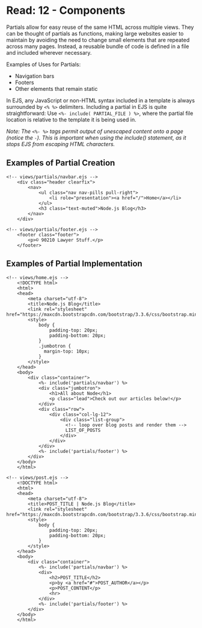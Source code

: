# Read: 12 - Components

Partials allow for easy reuse of the same HTML across multiple views. They can be thought of partials as functions, making large websites easier to maintain by avoiding the need to change small elements that are repeated across many pages. Instead, a reusable bundle of code is defined in a file and included wherever necessary.

Examples of Uses for Partials:

- Navigation bars
- Footers
- Other elements that remain static

In EJS, any JavaScript or non-HTML syntax included in a template is always surrounded by `<% %>` delimiters. Including a partial in EJS is quite straightforward: Use `<%- include( PARTIAL_FILE ) %>`, where the partial file location is relative to the template it is being used in.

_Note: The `<%- %>` tags permit output of unescaped content onto a page (notice the `-`). This is important when using the include() statement, as it stops EJS from escaping HTML characters._

## Examples of Partial Creation

```
<!-- views/partials/navbar.ejs -->
    <div class="header clearfix">
        <nav>
            <ul class="nav nav-pills pull-right">
                <li role="presentation"><a href="/">Home</a></li>
            </ul>
            <h3 class="text-muted">Node.js Blog</h3>
        </nav>
    </div>
```

```
<!-- views/partials/footer.ejs -->
    <footer class="footer">
        <p>© 90210 Lawyer Stuff.</p>
    </footer>
```

## Examples of Partial Implementation

```
<!-- views/home.ejs -->
    <!DOCTYPE html>
    <html>
    <head>
        <meta charset="utf-8">
        <title>Node.js Blog</title>
        <link rel="stylesheet" href="https://maxcdn.bootstrapcdn.com/bootstrap/3.3.6/css/bootstrap.min.css">
        <style>
            body {
                padding-top: 20px;
                padding-bottom: 20px;
            }
            .jumbotron {
              margin-top: 10px;
            }
        </style>
    </head>
    <body>
        <div class="container">
            <%- include('partials/navbar') %>
            <div class="jumbotron">
                <h1>All about Node</h1>
                <p class="lead">Check out our articles below!</p>
            </div>
            <div class="row">
                <div class="col-lg-12">
                    <div class="list-group">
                      <!-- loop over blog posts and render them -->
                      LIST_OF_POSTS
                    </div>
                </div>
            </div>
            <%- include('partials/footer') %>
        </div>
    </body>
    </html>
```

```
<!-- views/post.ejs -->
    <!DOCTYPE html>
    <html>
    <head>
        <meta charset="utf-8">
        <title>POST_TITLE | Node.js Blog</title>
        <link rel="stylesheet" href="https://maxcdn.bootstrapcdn.com/bootstrap/3.3.6/css/bootstrap.min.css">
        <style>
            body {
                padding-top: 20px;
                padding-bottom: 20px;
            }
        </style>
    </head>
    <body>
        <div class="container">
            <%- include('partials/navbar') %>
            <div>
                <h2>POST_TITLE</h2>
                <p>by <a href="#">POST_AUTHOR</a></p>
                <p>POST_CONTENT</p>
                <hr>
            </div>
            <%- include('partials/footer') %>
        </div>
    </body>
    </html>
```
